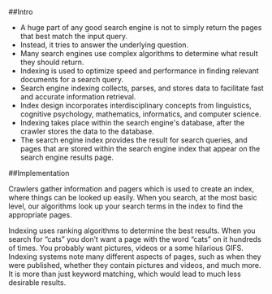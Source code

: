 ##Intro

* A huge part of any good search engine is not to simply return the pages that best match the input query.
* Instead, it tries to answer the underlying question.
* Many search engines use complex algorithms to determine what result they should return.
* Indexing is used to optimize speed and performance in finding relevant documents for a search query.
* Search engine indexing collects, parses, and stores data to facilitate fast and accurate information retrieval. 
* Index design incorporates interdisciplinary concepts from linguistics, cognitive psychology, mathematics, informatics, and computer science.
* Indexing takes place within the search engine's database, after the crawler stores the data to the database.
* The search engine index provides the result for search queries, and pages that are stored within the search engine index that appear on the search engine results page.



##Implementation

Crawlers gather information and pagers which is used to create an index, where things can be looked up easily. When you search, at the most basic level, our algorithms look up your search terms in the index to find the appropriate pages. 

Indexing uses ranking algorithms to determine the best results. When you search for “cats” you don’t want a page with the word “cats” on it hundreds of times. You probably want pictures, videos or a some hilarious GIFS. Indexing systems note many different aspects of pages, such as when they were published, whether they contain pictures and videos, and much more. It is more than just keyword matching, which would lead to much less desirable results.
